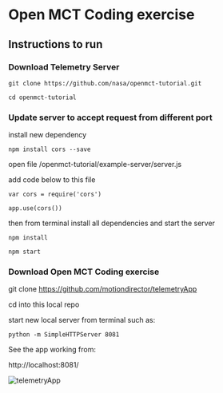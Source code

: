 # Open MCT Coding exercise

## Instructions to run

### Download Telemetry Server
```
git clone https://github.com/nasa/openmct-tutorial.git

cd openmct-tutorial
````
### Update server to accept request from different port

install new dependency
```
npm install cors --save
```

open file  /openmct-tutorial/example-server/server.js

add code below to this file

```
var cors = require('cors')

app.use(cors()) 
```

then from terminal install all dependencies and start the server
```
npm install

npm start
```

### Download Open MCT Coding exercise
git clone https://github.com/motiondirector/telemetryApp

cd into this local repo

start new local server from terminal such as:

```
python -m SimpleHTTPServer 8081
```

See the app working from: 

http://localhost:8081/

![telemetryApp](images/appUi.png)

